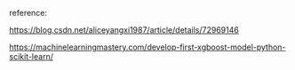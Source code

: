 reference:

https://blog.csdn.net/aliceyangxi1987/article/details/72969146

https://machinelearningmastery.com/develop-first-xgboost-model-python-scikit-learn/


